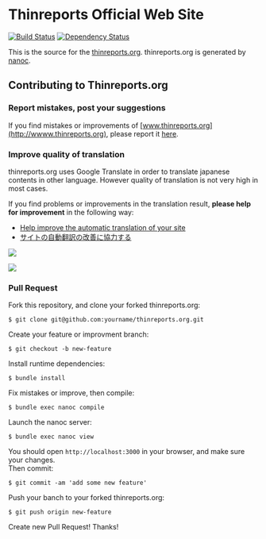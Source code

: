# Thinreports Official Web Site

[![Build Status](http://img.shields.io/travis/thinreports/thinreports.org.svg?style=flat)](https://travis-ci.org/thinreports/thinreports.org) [![Dependency Status](http://img.shields.io/gemnasium/thinreports/thinreports.org.svg?style=flat)](https://gemnasium.com/thinreports/thinreports.org)

This is the source for the [thinreports.org](http://www.thinreports.org).
thinreports.org is generated by [nanoc](http://nanoc.ws).

## Contributing to Thinreports.org

### Report mistakes, post your suggestions

If you find mistakes or improvements of [www.thinreports.org](http://wwww.thinreports.org),
please report it [here](https://github.com/thinreports/thinreports.org/issues/new).

### Improve quality of translation

thinreports.org uses Google Translate in order to translate japanese contents in other language. However quality of translation is not very high in most cases.

If you find problems or improvements in the translation result, **please help for improvement** in the following way:

* [Help improve the automatic translation of your site](https://support.google.com/translate/answer/2534602?hl=en)
* [サイトの自動翻訳の改善に協力する](https://support.google.com/translate/answer/2534602?hl=ja)

![](http://translate.google.com/manager/website/static_files/img/screenshot_suggestions1.jpg)

![](http://translate.google.com/manager/website/static_files/img/screenshot_suggestions2.jpg)

### Pull Request

Fork this repository, and clone your forked thinreports.org:

    $ git clone git@github.com:yourname/thinreports.org.git

Create your feature or improvment branch:

    $ git checkout -b new-feature

Install runtime dependencies:

    $ bundle install

Fix mistakes or improve, then compile:

    $ bundle exec nanoc compile

Launch the nanoc server:

    $ bundle exec nanoc view

You should open `http://localhost:3000` in your browser, and make sure your changes.  
Then commit:

    $ git commit -am 'add some new feature'

Push your banch to your forked thinreports.org:

    $ git push origin new-feature

Create new Pull Request! Thanks!
